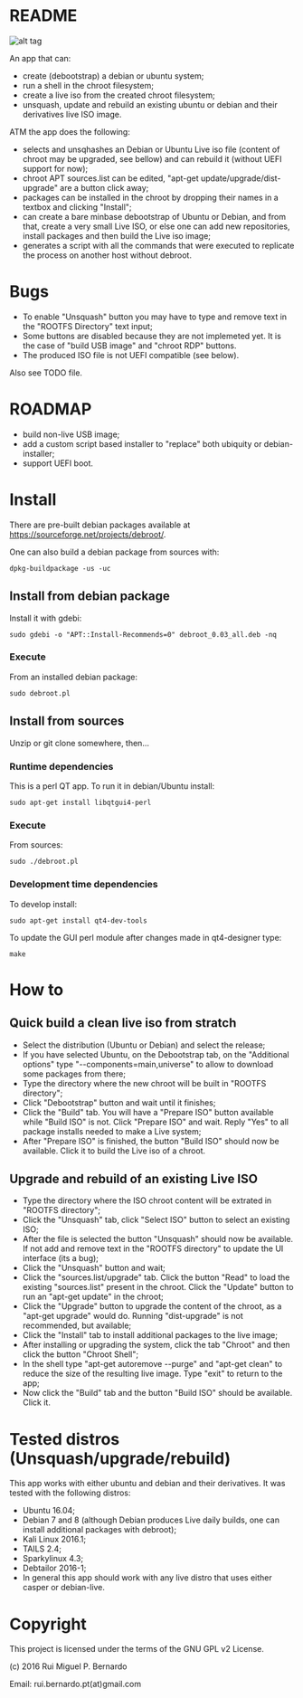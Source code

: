 # README

![alt tag](https://raw.githubusercontent.com/rbern/debroot/master/debroot.png)

An app that can:

* create (debootstrap) a debian or ubuntu system;
* run a shell in the chroot filesystem;
* create a live iso from the created chroot filesystem;
* unsquash, update and rebuild an existing ubuntu or debian and their derivatives live ISO image.

ATM the app does the following:

* selects and unsqhashes an Debian or Ubuntu Live iso file (content of chroot may be upgraded, see bellow) and can rebuild it (without UEFI support for now);
* chroot APT sources.list can be edited, "apt-get update/upgrade/dist-upgrade" are a button click away;
* packages can be installed in the chroot by dropping their names in a textbox and clicking "Install";
* can create a bare minbase debootstrap of Ubuntu or Debian, and from that, create a very small Live ISO, or else one can add new repositories, install packages and then build the Live iso image;
* generates a script with all the commands that were executed to replicate the process on another host without debroot.

# Bugs

* To enable "Unsquash" button you may have to type and remove text in the "ROOTFS Directory" text input;
* Some buttons are disabled because they are not implemeted yet. It is the case of "build USB image" and "chroot RDP" buttons.
* The produced ISO file is not UEFI compatible (see below).

Also see TODO file.

# ROADMAP

* build non-live USB image;
* add a custom script based installer to "replace" both ubiquity or debian-installer;
* support UEFI boot.

# Install

There are pre-built debian packages available at <https://sourceforge.net/projects/debroot/>.

One can also build a debian package from sources with:

	dpkg-buildpackage -us -uc

## Install from debian package

Install it with gdebi:

	sudo gdebi -o "APT::Install-Recommends=0" debroot_0.03_all.deb -nq

### Execute

From an installed debian package:

	sudo debroot.pl

## Install from sources

Unzip or git clone somewhere, then...

### Runtime dependencies

This is a perl QT app. To run it in debian/Ubuntu install:

	sudo apt-get install libqtgui4-perl

### Execute

From sources:

	sudo ./debroot.pl

### Development time dependencies

To develop install:

	sudo apt-get install qt4-dev-tools

To update the GUI perl module after changes made in qt4-designer type:

	make

# How to

## Quick build a clean live iso from stratch

* Select the distribution (Ubuntu or Debian) and select the release;
* If you have selected Ubuntu, on the Debootstrap tab, on the "Additional options" type "--components=main,universe" to allow to download some packages from there;
* Type the directory where the new chroot will be built in "ROOTFS directory";
* Click "Debootstrap" button and wait until it finishes;
* Click the "Build" tab. You will have a "Prepare ISO" button available while "Build ISO" is not. Click "Prepare ISO" and wait. Reply "Yes" to all package installs needed to make a Live system;
* After "Prepare ISO" is finished, the button "Build ISO" should now be available. Click it to build the Live iso of a chroot.

## Upgrade and rebuild of an existing Live ISO

* Type the directory where the ISO chroot content will be extrated in "ROOTFS directory";
* Click the "Unsquash" tab, click "Select ISO" button to select an existing ISO;
* After the file is selected the button "Unsquash" should now be available. If not add and remove text in the "ROOTFS directory" to update the UI interface (its a bug);
* Click the "Unsquash" button and wait;
* Click the "sources.list/upgrade" tab. Click the button "Read" to load the existing "sources.list" present in the chroot. Click the "Update" button to run an "apt-get update" in the chroot;
* Click the "Upgrade" button to upgrade the content of the chroot, as a "apt-get upgrade" would do. Running "dist-upgrade" is not recommended, but available;
* Click the "Install" tab to install additional packages to the live image;
* After installing or upgrading the system, click the tab "Chroot" and then click the button "Chroot Shell";
* In the shell type "apt-get autoremove --purge" and "apt-get clean" to reduce the size of the resulting live image. Type "exit" to return to the app;
* Now click the "Build" tab and the button "Build ISO" should be available. Click it.

# Tested distros (Unsquash/upgrade/rebuild)

This app works with either ubuntu and debian and their derivatives. It was tested with the following distros:

* Ubuntu 16.04;
* Debian 7 and 8 (although Debian produces Live daily builds, one can install additional packages with debroot);
* Kali Linux 2016.1;
* TAILS 2.4;
* Sparkylinux 4.3;
* Debtailor 2016-1;
* In general this app should work with any live distro that uses either casper or debian-live.

# Copyright

This project is licensed under the terms of the GNU GPL v2 License.

(c) 2016 Rui Miguel P. Bernardo

Email: rui.bernardo.pt(at)gmail.com
